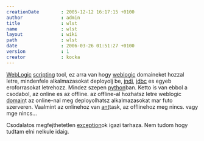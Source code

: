 ```yaml
---
creationDate        : 2005-12-12 16:17:15 +0100 
author              : admin 
title               : wlst 
name                : wlst 
layout              : wiki 
path                : wlst 
date                : 2006-03-26 01:51:27 +0100 
version             : 1 
creator             : kocka 
---
```

[WebLogic](weblogic.html) [scripting](scripting.html) tool, ez arra van hogy [weblogic](weblogic.html) domaineket hozzal letre, mindenfele alkalmazasokat deployolj be, [jndi](JNDI.html), [jdbc](JDBC.html) es egyeb eroforrasokat letrehozz. Mindez szepen [python](python.html)ban. Ketto is van ebbol a csodabol, az online es az offline. az offline-al hozhatsz letre weblogic [domain](domain.html)t az online-nal meg deployolhatsz alkalmazasokat mar futo szerveren. Vaalmint az onlinehoz van [ant](ant.html)task, az offlinehoz meg nincs. vagy mge nincs...

Csodalatos megfejthetetlen [exception](Missing.html)ok igazi tarhaza. Nem tudom hogy tudtam elni nelkule idaig.
